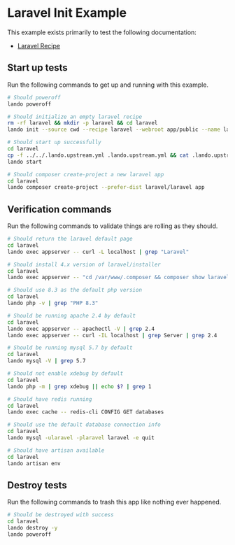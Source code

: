 Laravel Init Example
===============

This example exists primarily to test the following documentation:

* [Laravel Recipe](https://docs.devwithlando.io/tutorials/laravel.html)

## Start up tests

Run the following commands to get up and running with this example.

```bash
# Should poweroff
lando poweroff

# Should initialize an empty laravel recipe
rm -rf laravel && mkdir -p laravel && cd laravel
lando init --source cwd --recipe laravel --webroot app/public --name lando-laravel --option cache=redis

# Should start up successfully
cd laravel
cp -f ../../.lando.upstream.yml .lando.upstream.yml && cat .lando.upstream.yml
lando start

# Should composer create-project a new laravel app
cd laravel
lando composer create-project --prefer-dist laravel/laravel app
```

## Verification commands

Run the following commands to validate things are rolling as they should.

```bash
# Should return the laravel default page
cd laravel
lando exec appserver -- curl -L localhost | grep "Laravel"

# Should install 4.x version of laravel/installer
cd laravel
lando exec appserver -- "cd /var/www/.composer && composer show laravel/installer" | grep 'v4.'

# Should use 8.3 as the default php version
cd laravel
lando php -v | grep "PHP 8.3"

# Should be running apache 2.4 by default
cd laravel
lando exec appserver -- apachectl -V | grep 2.4
lando exec appserver -- curl -IL localhost | grep Server | grep 2.4

# Should be running mysql 5.7 by default
cd laravel
lando mysql -V | grep 5.7

# Should not enable xdebug by default
cd laravel
lando php -m | grep xdebug || echo $? | grep 1

# Should have redis running
cd laravel
lando exec cache -- redis-cli CONFIG GET databases

# Should use the default database connection info
cd laravel
lando mysql -ularavel -plaravel laravel -e quit

# Should have artisan available
cd laravel
lando artisan env
```

## Destroy tests

Run the following commands to trash this app like nothing ever happened.

```bash
# Should be destroyed with success
cd laravel
lando destroy -y
lando poweroff
```
